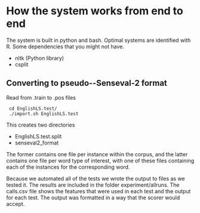 How the system works from end to end
=====================

The system is built in python and bash.
Optimal systems are identified with R.
Some dependencies that you might not have.
* nltk (Python library)
* csplit



Converting to pseudo--Senseval-2 format
-------------------------

Read from .train to .pos files

     cd EnglishLS.test/
     ./import.sh EnglishLS.test

This creates two directories
* EnglishLS.test.split
* senseval2_format

The former contains one file per instance within the corpus,
and the latter contains one file per word type of interest,
with one of these files containing each of the instances for
the corresponding word.

Because we automated all of the tests we wrote the output to files as we tested it.  The results are included in the folder experiment/allruns.  The calls.csv file shows the features that were used in each test and the output for each test.  The output was formatted in a way that the scorer would accept.
